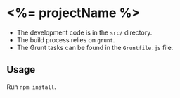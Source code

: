 # <%= projectName %>

- The development code is in the `src/` directory.
- The build process relies on `grunt`.
- The Grunt tasks can be found in the `Gruntfile.js` file.

## Usage

Run `npm install`.
